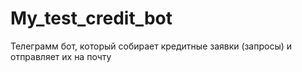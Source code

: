 # My_test_credit_bot
Телеграмм бот, который собирает кредитные заявки (запросы) и отправляет их на почту

